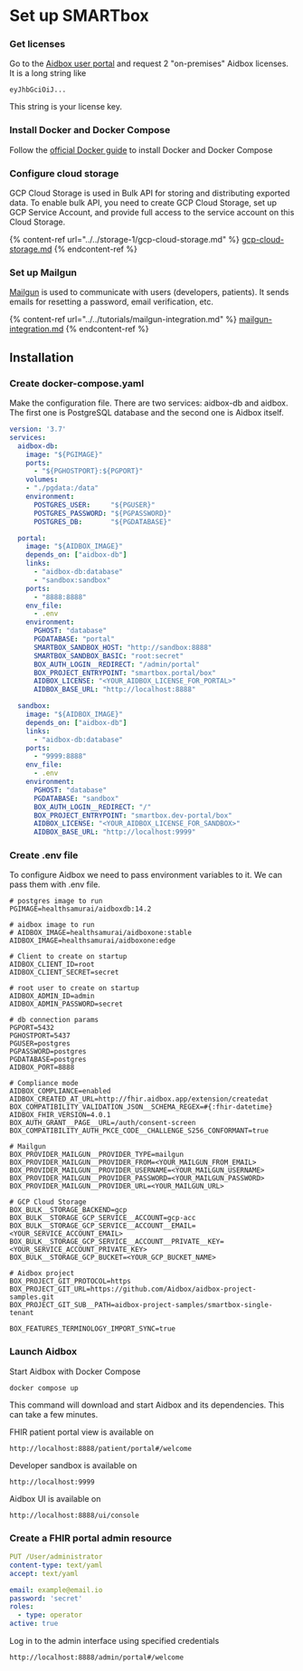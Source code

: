 # Set up SMARTbox

### Get licenses

Go to the [Aidbox user portal](https://aidbox.app) and request 2 "on-premises" Aidbox licenses. It is a long string like

```
eyJhbGciOiJ...
```

This string is your license key.

### Install Docker and Docker Compose

Follow the [official Docker guide](https://docs.docker.com/compose/install/#install-compose) to install Docker and Docker Compose

### Configure cloud storage

GCP Cloud Storage is used in Bulk API for storing and distributing exported data. To enable bulk API, you need to create GCP Cloud Storage, set up GCP Service Account, and provide full access to the service account on this Cloud Storage.

{% content-ref url="../../storage-1/gcp-cloud-storage.md" %}
[gcp-cloud-storage.md](../../storage-1/gcp-cloud-storage.md)
{% endcontent-ref %}

### **Set up Mailgun**

[Mailgun](https://www.mailgun.com/) is used to communicate with users (developers, patients). It sends emails for resetting a password, email verification, etc.

{% content-ref url="../../tutorials/mailgun-integration.md" %}
[mailgun-integration.md](../../tutorials/mailgun-integration.md)
{% endcontent-ref %}

## Installation

### **Create docker-compose.yaml**

Make the configuration file. There are two services: aidbox-db and aidbox. The first one is PostgreSQL database and the second one is Aidbox itself.

```yaml
version: '3.7'
services:
  aidbox-db:
    image: "${PGIMAGE}"
    ports:
      - "${PGHOSTPORT}:${PGPORT}"
    volumes:
    - "./pgdata:/data"
    environment:
      POSTGRES_USER:     "${PGUSER}"
      POSTGRES_PASSWORD: "${PGPASSWORD}"
      POSTGRES_DB:       "${PGDATABASE}"

  portal:
    image: "${AIDBOX_IMAGE}"
    depends_on: ["aidbox-db"]
    links:
      - "aidbox-db:database"
      - "sandbox:sandbox"
    ports:
      - "8888:8888"
    env_file:
      - .env
    environment:
      PGHOST: "database"
      PGDATABASE: "portal"
      SMARTBOX_SANDBOX_HOST: "http://sandbox:8888"
      SMARTBOX_SANDBOX_BASIC: "root:secret"
      BOX_AUTH_LOGIN__REDIRECT: "/admin/portal"
      BOX_PROJECT_ENTRYPOINT: "smartbox.portal/box"
      AIDBOX_LICENSE: "<YOUR_AIDBOX_LICENSE_FOR_PORTAL>"
      AIDBOX_BASE_URL: "http://localhost:8888"

  sandbox:
    image: "${AIDBOX_IMAGE}"
    depends_on: ["aidbox-db"]
    links:
      - "aidbox-db:database"
    ports:
      - "9999:8888"
    env_file:
      - .env
    environment:
      PGHOST: "database"
      PGDATABASE: "sandbox"
      BOX_AUTH_LOGIN__REDIRECT: "/"
      BOX_PROJECT_ENTRYPOINT: "smartbox.dev-portal/box"
      AIDBOX_LICENSE: "<YOUR_AIDBOX_LICENSE_FOR_SANDBOX>"
      AIDBOX_BASE_URL: "http://localhost:9999"
```

### **Create .env file**

To configure Aidbox we need to pass environment variables to it. We can pass them with .env file.

```
# postgres image to run
PGIMAGE=healthsamurai/aidboxdb:14.2

# aidbox image to run
# AIDBOX_IMAGE=healthsamurai/aidboxone:stable
AIDBOX_IMAGE=healthsamurai/aidboxone:edge

# Client to create on startup
AIDBOX_CLIENT_ID=root
AIDBOX_CLIENT_SECRET=secret

# root user to create on startup
AIDBOX_ADMIN_ID=admin
AIDBOX_ADMIN_PASSWORD=secret

# db connection params
PGPORT=5432
PGHOSTPORT=5437
PGUSER=postgres
PGPASSWORD=postgres
PGDATABASE=postgres
AIDBOX_PORT=8888

# Compliance mode
AIDBOX_COMPLIANCE=enabled
AIDBOX_CREATED_AT_URL=http://fhir.aidbox.app/extension/createdat
BOX_COMPATIBILITY_VALIDATION_JSON__SCHEMA_REGEX=#{:fhir-datetime}
AIDBOX_FHIR_VERSION=4.0.1
BOX_AUTH_GRANT__PAGE__URL=/auth/consent-screen
BOX_COMPATIBILITY_AUTH_PKCE_CODE__CHALLENGE_S256_CONFORMANT=true

# Mailgun
BOX_PROVIDER_MAILGUN__PROVIDER_TYPE=mailgun
BOX_PROVIDER_MAILGUN__PROVIDER_FROM=<YOUR_MAILGUN_FROM_EMAIL>
BOX_PROVIDER_MAILGUN__PROVIDER_USERNAME=<YOUR_MAILGUN_USERNAME>
BOX_PROVIDER_MAILGUN__PROVIDER_PASSWORD=<YOUR_MAILGUN_PASSWORD>
BOX_PROVIDER_MAILGUN__PROVIDER_URL=<YOUR_MAILGUN_URL>

# GCP Cloud Storage
BOX_BULK__STORAGE_BACKEND=gcp
BOX_BULK__STORAGE_GCP_SERVICE__ACCOUNT=gcp-acc
BOX_BULK__STORAGE_GCP_SERVICE__ACCOUNT__EMAIL=<YOUR_SERVICE_ACCOUNT_EMAIL>
BOX_BULK__STORAGE_GCP_SERVICE__ACCOUNT__PRIVATE__KEY=<YOUR_SERVICE_ACCOUNT_PRIVATE_KEY>
BOX_BULK__STORAGE_GCP_BUCKET=<YOUR_GCP_BUCKET_NAME>

# Aidbox project
BOX_PROJECT_GIT_PROTOCOL=https
BOX_PROJECT_GIT_URL=https://github.com/Aidbox/aidbox-project-samples.git
BOX_PROJECT_GIT_SUB__PATH=aidbox-project-samples/smartbox-single-tenant

BOX_FEATURES_TERMINOLOGY_IMPORT_SYNC=true
```

### Launch Aidbox

Start Aidbox with Docker Compose

```shell
docker compose up
```

This command will download and start Aidbox and its dependencies. This can take a few minutes.

FHIR patient portal view is available on

```url
http://localhost:8888/patient/portal#/welcome
```

Developer sandbox is available on

```url
http://localhost:9999
```

Aidbox UI is available on

```url
http://localhost:8888/ui/console
```

### Create a FHIR portal admin resource

```yaml
PUT /User/administrator
content-type: text/yaml
accept: text/yaml

email: example@email.io
password: 'secret'
roles:
  - type: operator
active: true
```

Log in to the admin interface using specified credentials

```url
http://localhost:8888/admin/portal#/welcome
```
